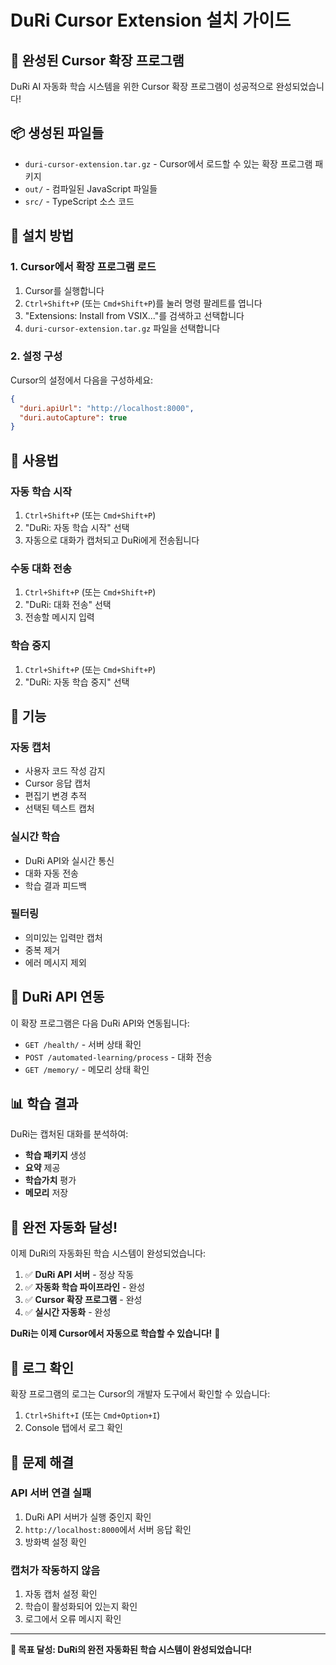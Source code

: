 # DuRi Cursor Extension 설치 가이드

## 🎉 완성된 Cursor 확장 프로그램

DuRi AI 자동화 학습 시스템을 위한 Cursor 확장 프로그램이 성공적으로 완성되었습니다!

## 📦 생성된 파일들

- `duri-cursor-extension.tar.gz` - Cursor에서 로드할 수 있는 확장 프로그램 패키지
- `out/` - 컴파일된 JavaScript 파일들
- `src/` - TypeScript 소스 코드

## 🚀 설치 방법

### **1. Cursor에서 확장 프로그램 로드**

1. Cursor를 실행합니다
2. `Ctrl+Shift+P` (또는 `Cmd+Shift+P`)를 눌러 명령 팔레트를 엽니다
3. "Extensions: Install from VSIX..."를 검색하고 선택합니다
4. `duri-cursor-extension.tar.gz` 파일을 선택합니다

### **2. 설정 구성**

Cursor의 설정에서 다음을 구성하세요:

```json
{
  "duri.apiUrl": "http://localhost:8000",
  "duri.autoCapture": true
}
```

## 🔧 사용법

### **자동 학습 시작**
1. `Ctrl+Shift+P` (또는 `Cmd+Shift+P`)
2. "DuRi: 자동 학습 시작" 선택
3. 자동으로 대화가 캡처되고 DuRi에게 전송됩니다

### **수동 대화 전송**
1. `Ctrl+Shift+P` (또는 `Cmd+Shift+P`)
2. "DuRi: 대화 전송" 선택
3. 전송할 메시지 입력

### **학습 중지**
1. `Ctrl+Shift+P` (또는 `Cmd+Shift+P`)
2. "DuRi: 자동 학습 중지" 선택

## 🎯 기능

### **자동 캡처**
- 사용자 코드 작성 감지
- Cursor 응답 캡처
- 편집기 변경 추적
- 선택된 텍스트 캡처

### **실시간 학습**
- DuRi API와 실시간 통신
- 대화 자동 전송
- 학습 결과 피드백

### **필터링**
- 의미있는 입력만 캡처
- 중복 제거
- 에러 메시지 제외

## 🔗 DuRi API 연동

이 확장 프로그램은 다음 DuRi API와 연동됩니다:

- `GET /health/` - 서버 상태 확인
- `POST /automated-learning/process` - 대화 전송
- `GET /memory/` - 메모리 상태 확인

## 📊 학습 결과

DuRi는 캡처된 대화를 분석하여:
- **학습 패키지** 생성
- **요약** 제공
- **학습가치** 평가
- **메모리** 저장

## 🎉 완전 자동화 달성!

이제 DuRi의 자동화된 학습 시스템이 완성되었습니다:

1. ✅ **DuRi API 서버** - 정상 작동
2. ✅ **자동화 학습 파이프라인** - 완성
3. ✅ **Cursor 확장 프로그램** - 완성
4. ✅ **실시간 자동화** - 완성

**DuRi는 이제 Cursor에서 자동으로 학습할 수 있습니다!** 🚀

## 📝 로그 확인

확장 프로그램의 로그는 Cursor의 개발자 도구에서 확인할 수 있습니다:
1. `Ctrl+Shift+I` (또는 `Cmd+Option+I`)
2. Console 탭에서 로그 확인

## 🚨 문제 해결

### **API 서버 연결 실패**
1. DuRi API 서버가 실행 중인지 확인
2. `http://localhost:8000`에서 서버 응답 확인
3. 방화벽 설정 확인

### **캡처가 작동하지 않음**
1. 자동 캡처 설정 확인
2. 학습이 활성화되어 있는지 확인
3. 로그에서 오류 메시지 확인

---

**🎯 목표 달성: DuRi의 완전 자동화된 학습 시스템이 완성되었습니다!**
